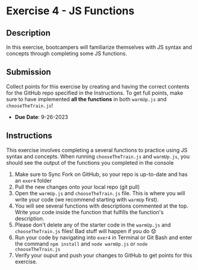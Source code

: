 # Exercise 4 - JS Functions

## Description
In this exercise, bootcampers will familiarize themselves with JS syntax and concepts through completing some JS functions. 

## Submission
Collect points for this exercise by creating and having the correct contents for the GitHub repo specified in the Instructions. To get full points, make sure to have implemented **all the functions** in both `warmUp.js` and `chooseTheTrain.js`!
- **Due Date**: 9-26-2023

## Instructions

This exercise involves completing a several functions to practice using JS syntax and concepts. When running `chooseTheTrain.js` and `warmUp.js`, you should see the output of the functions you completed in the console

1. Make sure to Sync Fork on GitHub, so your repo is up-to-date and has an `exer4` folder
2. Pull the new changes onto your local repo (git pull)
3. Open the `warmUp.js` and `chooseTheTrain.js` file. This is where you will write your code (we recommend starting with `warmUp` first).
4. You will see several functions with descriptions commented at the top. Write your code inside the function that fulfills the function's description.
5. Please don't delete any of the starter code in the `warmUp.js` and `chooseTheTrain.js` files! Bad stuff will happen if you do 😟
6. Run your code by navigating into `exer4` in Terminal or Git Bash and enter the command `npm install` and `node warmUp.js` or `node chooseTheTrain.js`
7. Verify your ouput and push your changes to GitHub to get points for this exercise.
